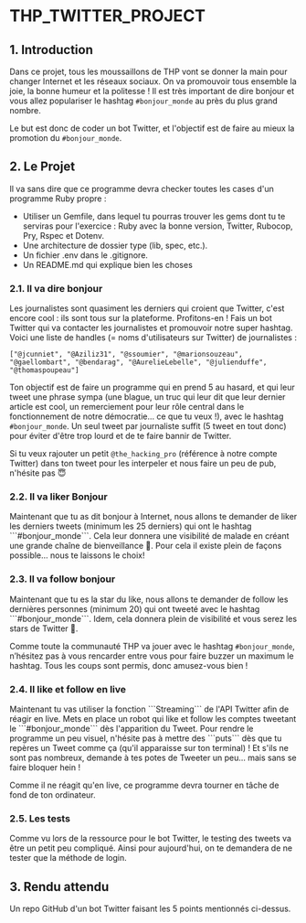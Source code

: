 # THP_TWITTER_PROJECT

<h2>1. Introduction</h2>

Dans ce projet, tous les moussaillons de THP vont se donner la main pour changer Internet et les réseaux sociaux. On va promouvoir tous ensemble la joie, la bonne humeur et la politesse ! Il est très important de dire bonjour et vous allez populariser le hashtag ```#bonjour_monde``` au près du plus grand nombre.

Le but est donc de coder un bot Twitter, et l'objectif est de faire au mieux la promotion du ```#bonjour_monde```.

<h2>2. Le Projet</h2>

Il va sans dire que ce programme devra checker toutes les cases d'un programme Ruby propre :
<ul>
<li>Utiliser un Gemfile, dans lequel tu pourras trouver les gems dont tu te serviras pour l'exercice : Ruby avec la bonne version, Twitter, Rubocop, Pry, Rspec et Dotenv.</li>
<li>Une architecture de dossier type (lib, spec, etc.).</li>
<li>Un fichier .env dans le .gitignore.</li>
<li>Un README.md qui explique bien les choses</li>
</ul>

<h3>2.1. Il va dire bonjour</h3>
Les journalistes sont quasiment les derniers qui croient que Twitter, c'est encore cool : ils sont tous sur la plateforme. Profitons-en ! Fais un bot Twitter qui va contacter les journalistes et promouvoir notre super hashtag. Voici une liste de handles (= noms d'utilisateurs sur Twitter) de journalistes :

```
["@jcunniet", "@Aziliz31", "@ssoumier", "@marionsouzeau", "@gaellombart", "@bendarag", "@AurelieLebelle", "@julienduffe", "@thomaspoupeau"]
```

Ton objectif est de faire un programme qui en prend 5 au hasard, et qui leur tweet une phrase sympa (une blague, un truc qui leur dit que leur dernier article est cool, un remerciement pour leur rôle central dans le fonctionnement de notre démocratie… ce que tu veux !), avec le hashtag ```#bonjour_monde```. Un seul tweet par journaliste suffit (5 tweet en tout donc) pour éviter d'être trop lourd et de te faire bannir de Twitter.

Si tu veux rajouter un petit ```@the_hacking_pro``` (référence à notre compte Twitter) dans ton tweet pour les interpeler et nous faire un peu de pub, n'hésite pas 😇

<h3>2.2. Il va liker Bonjour</h3>
Maintenant que tu as dit bonjour à Internet, nous allons te demander de liker les derniers tweets (minimum les 25 derniers) qui ont le hashtag ```#bonjour_monde```. Cela leur donnera une visibilité de malade en créant une grande chaîne de bienveillance 🌈. Pour cela il existe plein de façons possible… nous te laissons le choix!

<h3>2.3. Il va follow bonjour</h3>
Maintenant que tu es la star du like, nous allons te demander de follow les dernières personnes (minimum 20) qui ont tweeté avec le hashtag ```#bonjour_monde```. Idem, cela donnera plein de visibilité et vous serez les stars de Twitter 💙.

Comme toute la communauté THP va jouer avec le hashtag ```#bonjour_monde```, n’hésitez pas à vous rencarder entre vous pour faire buzzer un maximum le hashtag. Tous les coups sont permis, donc amusez-vous bien !

<h3>2.4. Il like et follow en live</h3>
Maintenant tu vas utiliser la fonction ```Streaming``` de l'API Twitter afin de réagir en live. Mets en place un robot qui like et follow les comptes tweetant le ```#bonjour_monde``` dès l'apparition du Tweet. Pour rendre le programme un peu visuel, n'hésite pas à mettre des ```puts``` dès que tu repères un Tweet comme ça (qu'il apparaisse sur ton terminal) ! Et s'ils ne sont pas nombreux, demande à tes potes de Tweeter un peu… mais sans se faire bloquer hein !

Comme il ne réagit qu'en live, ce programme devra tourner en tâche de fond de ton ordinateur.

<h3>2.5. Les tests</h3>
Comme vu lors de la ressource pour le bot Twitter, le testing des tweets va être un petit peu compliqué. Ainsi pour aujourd'hui, on te demandera de ne tester que la méthode de login.

<h2>3. Rendu attendu</h2>
Un repo GitHub d'un bot Twitter faisant les 5 points mentionnés ci-dessus.
